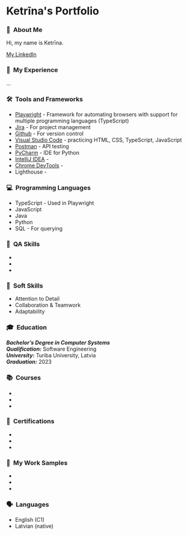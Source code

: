 # Ketrīna's Portfolio

### 👋 &nbsp;About Me
Hi, my name is Ketrīna.

[My LinkedIn](https://www.linkedin.com/in/ketrina-sterna/)

### 💼 &nbsp;My Experience
...

### 🛠️ &nbsp;Tools and Frameworks
* [Playwright](https://playwright.dev/) - Framework for automating browsers with support for multiple programming languages (TypeScript)
* [Jira](https://www.atlassian.com/software/jira) - For project management
* [Github](https://github.com/) - For version control
* [Visual Studio Code](https://code.visualstudio.com/) - practicing HTML, CSS, TypeScript, JavaScript
* [Postman](https://www.postman.com/) - API testing
* [PyCharm](https://www.jetbrains.com/pycharm/) - IDE for Python
* [IntelliJ IDEA](https://www.jetbrains.com/idea/) - 
* [Chrome DevTools](https://developer.chrome.com/docs/devtools) - 
* Lighthouse - 

### 💻 &nbsp;Programming Languages
* TypeScript - Used in Playwright
* JavaScript
* Java
* Python
* SQL - For querying

### 🧠 &nbsp;QA Skills
*
*
*

### 💬 &nbsp;Soft Skills
* Attention to Detail
* Collaboration & Teamwork
* Adaptability

### 🎓 &nbsp;Education
_**Bachelor’s Degree in Computer Systems**_<br>
_**Qualification:**_ Software Engineering<br>
_**University:**_ Turiba University, Latvia<br>
_**Graduation:**_ 2023

 ### 📚 &nbsp;Courses
 *
 *
 *
 
 ### 🏅 &nbsp;Certifications
 *
 *
 *

### 🧩 &nbsp;My Work Samples
*
*
*
 
### 🗣️ &nbsp;Languages
* English (C1)
* Latvian (native)
